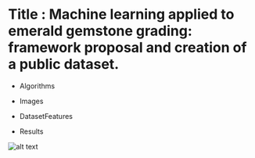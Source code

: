 # Title : Machine learning applied to emerald gemstone grading: framework proposal and creation of a public dataset.

- Algorithms

- Images

- DatasetFeatures

- Results

![alt text](https://github.com/DaniloRicardoCrabi/Emeralds-/tree/master/Results/ExtremelyRandomizedTrees.png?raw=true)
